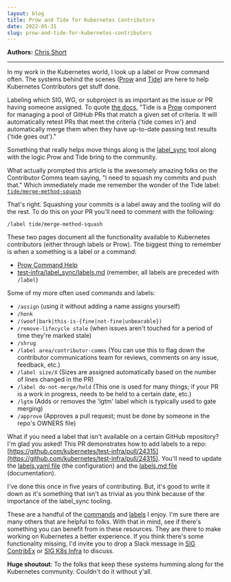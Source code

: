 ```yaml
---
layout: blog
title: Prow and Tide for Kubernetes Contributors
date: 2022-05-31
slug: prow-and-tide-for-kubernetes-contributors
---
```


**Authors:** [Chris Short](https://github.com/chris-short)

---

In my work in the Kubernetes world, I look up a label or Prow command often. The systems behind the scenes ([Prow](https://prow.kubernetes.io/) and [Tide](https://pkg.go.dev/k8s.io/test-infra/prow/cmd/tide#section-readme)) are here to help Kubernetes Contributors get stuff done.

Labeling which SIG, WG, or subproject is as important as the issue or PR having someone assigned. To quote [the docs](https://github.com/kubernetes/test-infra/blob/master/prow/cmd/tide/README.md), "Tide is a [Prow](https://github.com/kubernetes/test-infra/blob/master/prow/README.md) component for managing a pool of GitHub PRs that match a given set of criteria. It will automatically retest PRs that meet the criteria ('tide comes in') and automatically merge them when they have up-to-date passing test results ('tide goes out')."

Something that really helps move things along is the [label_sync](https://github.com/kubernetes/test-infra/blob/master/label_sync/labels.md#intro) tool along with the logic Prow and Tide bring to the community.

What actually prompted this article is the awesomely amazing folks on the Contributor Comms team saying, "I need to squash my commits and push that." Which immediately made me remember the wonder of the Tide label: [`tide/merge-method-squash`](https://github.com/kubernetes/test-infra/blob/master/label_sync/labels.md#tide/merge-method-squash)

That's right. Squashing your commits is a label away and the tooling will do the rest. To do this on your PR you'll need to comment with the following:

`/label tide/merge-method-squash`

These two pages document all the functionality available to Kubernetes contributors (either through labels or Prow). The biggest thing to remember is when a something is a label or a command:

* [Prow Command Help](https://prow.kubernetes.io/command-help)
* [test-infra/label_sync/labels.md](https://github.com/kubernetes/test-infra/tree/master/label_sync) (remember, all labels are preceded with `/label`)

Some of my more often used commands and labels:

* `/assign` (using it without adding a name assigns yourself)
* `/honk`
* `/(woof|bark|this-is-{fine|not-fine|unbearable})`
* `/remove-lifecycle stale` (when issues aren't touched for a period of time they're marked stale)
* `/shrug`
* `/label area/contributor-comms` (You can use this to flag down the contributor communications team for reviews, comments on any issue, feedback, etc.)
* `/label size/X` (Sizes are assigned automatically based on the number of lines changed in the PR)
* `/label do-not-merge/hold` (This one is used for many things; if your PR is a work in progress, needs to be held to a certain date, etc.)
* `/lgtm` (Adds or removes the 'lgtm' label which is typically used to gate merging)
* `/approve` (Approves a pull request; must be done by someone in the repo's OWNERS file)

What if you need a label that isn't available on a certain GitHub repository? I'm glad you asked! This PR demonstrates how to add labels to a repo: [https://github.com/kubernetes/test-infra/pull/24315](https://github.com/kubernetes/test-infra/pull/24315). You'll need to update the [labels.yaml file](https://github.com/kubernetes/test-infra/blob/master/label_sync/labels.yaml) (the configuration) and the [labels.md file](https://github.com/kubernetes/test-infra/blob/master/label_sync/labels.md) (documentation).

I've done this once in five years of contributing. But, it's good to write it down as it's something that isn't as trivial as you think because of the importance of the label_sync tooling.

These are a handful of the [commands](https://prow.kubernetes.io/command-help) and [labels](https://github.com/kubernetes/test-infra/blob/master/label_sync/labels.md) I enjoy. I'm sure there are many others that are helpful to folks. With that in mind, see if there's something you can benefit from in these resources. They are there to make working on Kubernetes a better experience. If you think there's some functionality missing, I'd invite you to drop a Slack message in [SIG ContribEx](https://kubernetes.slack.com/archives/C1TU9EB9S) or [SIG K8s Infra](https://kubernetes.slack.com/archives/CCK68P2Q2) to discuss.

**Huge shoutout**: To the folks that keep these systems humming along for the Kubernetes community. Couldn't do it without y'all.
